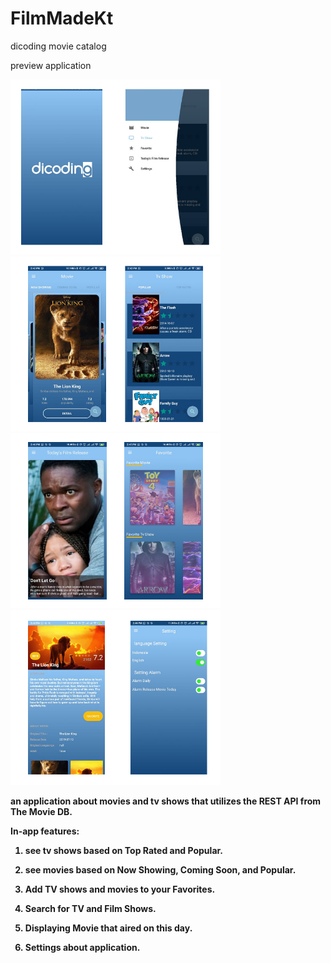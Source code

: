 # FilmMadeKt
dicoding movie catalog

preview application

![](static/ss_0.png)
![](static/ss_1.png)
![](static/ss_2.png)
![](static/ss_3.png)

<b> an application about movies and tv shows that utilizes the REST API from The Movie DB. <b>

In-app features:

1. see tv shows based on Top Rated and Popular.

2. see movies based on Now Showing, Coming Soon, and Popular.

3. Add TV shows and movies to your Favorites.

4. Search for TV and Film Shows.

5. Displaying Movie that aired on this day.

6. Settings about application.

